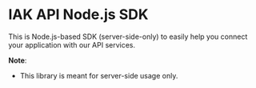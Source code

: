 # IAK API Node.js SDK

This is Node.js-based SDK (server-side-only) to easily help you connect your application with our API services.

**Note**:
* This library is meant for server-side usage only.